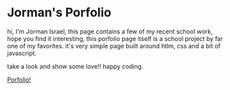 # Jorman's Porfolio

hi, I'm Jorman Israel, this page contains a few of my recent school work, hope you find it interesting, this porfolio page 
itself is a school project by far one of my favorites. it's very simple page built around htlm, css and a bit of javascript.

take a look and show some love!! happy coding.

[Porfolio!](https://jisrael-r.github.io/jorman-s-porfolio/) 
